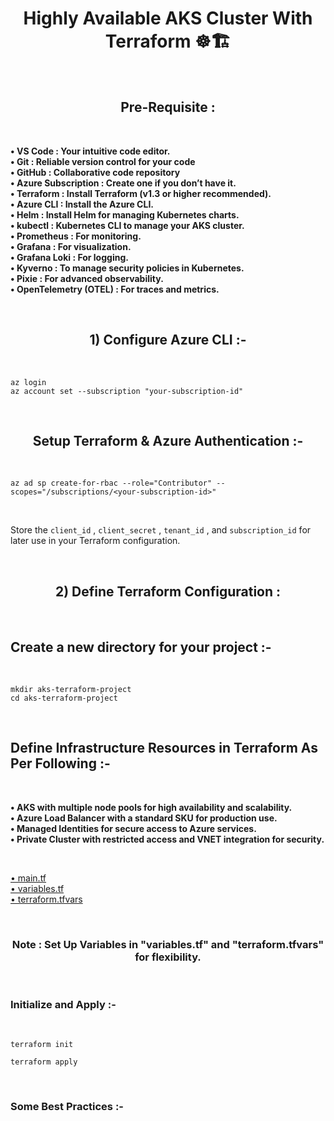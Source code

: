 <h1 align="center"> Highly Available AKS Cluster With Terraform ☸🏗️ </h1>

<br>

<h2 align="center"> Pre-Requisite : </h2>

<br>

<b> • VS Code : Your intuitive code editor. </b> <br>
<b> • Git : Reliable version control for your code </b> <br>
<b> • GitHub : Collaborative code repository </b> <br>
<b> • Azure Subscription : Create one if you don’t have it. </b> <br>
<b> • Terraform : Install Terraform (v1.3 or higher recommended). </b> <br>
<b> • Azure CLI : Install the Azure CLI. </b> <br>
<b> • Helm : Install Helm for managing Kubernetes charts. </b> <br>
<b> • kubectl : Kubernetes CLI to manage your AKS cluster. </b> <br>
<b> • Prometheus : For monitoring. </b> <br>
<b> • Grafana : For visualization. </b> <br>
<b> • Grafana Loki : For logging. </b> <br>
<b> • Kyverno : To manage security policies in Kubernetes. </b> <br>
<b> • Pixie : For advanced observability. </b> <br>
<b> • OpenTelemetry (OTEL) : For traces and metrics. </b> <br>

<br>

<h2 align="center"> 1) Configure Azure CLI :- </h2>

<br>

` az login  ` <br>
` az account set --subscription "your-subscription-id" `

<br>

<h2 align="center"> Setup Terraform & Azure Authentication :- </h2>

<br>

` az ad sp create-for-rbac --role="Contributor" --scopes="/subscriptions/<your-subscription-id>" `

<br>

Store the `client_id` , `client_secret` , `tenant_id` , and `subscription_id` for later use in your Terraform configuration.

<br>

<h2 align="center"> 2) Define Terraform Configuration : </h2>

<br>

## Create a new directory for your project :-

<br>

```
mkdir aks-terraform-project
cd aks-terraform-project
```

<br>

## Define Infrastructure Resources in Terraform As Per Following :-

<br>

<b> • AKS with multiple node pools for high availability and scalability. </b> <br>
<b> • Azure Load Balancer with a standard SKU for production use. </b> <br>
<b> • Managed Identities for secure access to Azure services. </b> <br>
<b> • Private Cluster with restricted access and VNET integration for security. </b> <br>

<br>

<a href="aks-prod-cluster/infra/main.tf"> • main.tf </a> <br>
<a href="aks-prod-cluster/infra/variables.tf"> • variables.tf </a> <br>
<a href="aks-prod-cluster/infra/terraform.tfvars.tf"> • terraform.tfvars </a> <br>

<br>

<h3 align="center"> Note : Set Up Variables in "variables.tf"  and "terraform.tfvars" for flexibility. </h3>

<br>

### Initialize and Apply :-

<br>

` terraform init ` <br>

` terraform apply ` <br>

<br>

### Some Best Practices :-

<br>




